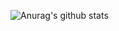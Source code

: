 ![Anurag's github stats](https://github-readme-stats.vercel.app/api?username=yayxs&show_icons=true&?count_private=true&show_icons=true)
